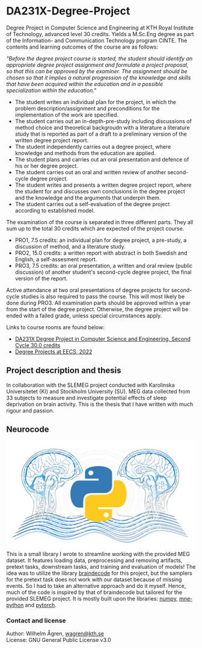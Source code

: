 # DA231X-Degree-Project
Degree Project in Computer Science and Engineering at KTH Royal Institute of Technology, advanced level 30 credits. Yields a M.Sc.Eng degree as part of the Information- and Communication Technology program CINTE. The contents and learning outcomes of the course are as follows:

*"Before the degree project course is started, the student should identify an appropriate degree project assignment and formulate a project proposal, so that this can be approved by the examiner. The assignment should be chosen so that it implies a natural progression of the knowledge and skills that have been acquired within the education and in a possible specialization within the education."*

- The student writes an individual plan for the project, in which the problem description/assignment and preconditions for the implementation of the work are specified.
- The student carries out an in-depth-pre-study including discussions of method choice and theoretical backgroudn with a literature a literature study that is reported as part of a draft to a preliminary version of the written degree project report.
- The student independently carries out a degree project, where knowledge and methods from the education are applied.
- The student plans and carries out an oral presentation and defence of his or her degree project.
- The student carries out an oral and written review of another second-cycle degree project.
- The student writes and presents a written degree project report, where the student for and discusses own conclusions in the degree project and the knowledge and the arguments that underpin them.
- The student carries out a self-evaluation of the degree project according to established model.

The examination of the course is separated in three different parts. They all sum up to the total 30 credits which are expected of the project course.
- PRO1, 7.5 credits: an individual plan for degree project, a pre-study, a discussion of method, and a literature study.
- PRO2, 15.0 credits: a written report with abstract in both Swedish and English, a self-assesment report.
- PRO3, 7.5 credits: an oral presentation, a written and oral review (public discussion) of another student's second-cycle degree project, the final version of the report.

Active attendance at two oral presentations of degree projects for second-cycle studies is also required to pass the course. This will most likely be done during PRO3. All examination parts should be approved within a year from the start of the degree project. Otherwise, the degree project will be ended with a failed grade, unless special circumstances apply.

Links to course rooms are found below:
- [DA231X Degree Project in Computer Science and Engineering, Second Cycle 30.0 credits](https://www.kth.se/student/kurser/kurs/DA231X?l=en)
- [Degree Projects at EECS, 2022](https://canvas.kth.se/courses/33514)

## Project description and thesis
In collaboration with the SLEMEG project conducted with Karolinska Universitetet (KI) and Stockholm University (SU). MEG data collected from 33 subjects to measure and investigate potential effects of sleep deprivation on brain activity. This is the thesis that I have written with much rigour and passion.


## Neurocode
![Neurocode logo](/images/neurocode.png)
This is a small library I wrote to streamline working with the provided MEG dataset. It features loading data, preprocessing and removing artifacts, pretext tasks, downstream tasks, and training and evaluation of models! The idea was to utilize the library [braindecode](https://braindecode.org/) for this project, but the samplers for the pretext task does not work with our dataset because of missing events. So I had to take an alternative approach and do it myself. Hence, much of the code is inspired by that of braindecode but tailored for the provided SLEMEG project. It is mostly built upon the libraries: [numpy](https://numpy.org/), [mne-python](https://mne.tools/stable/index.html) and [pytorch](https://pytorch.org/).

### Contact and license
Author: Wilhelm Ågren, wagren@kth.se
<br>License: GNU General Public License v3.0
